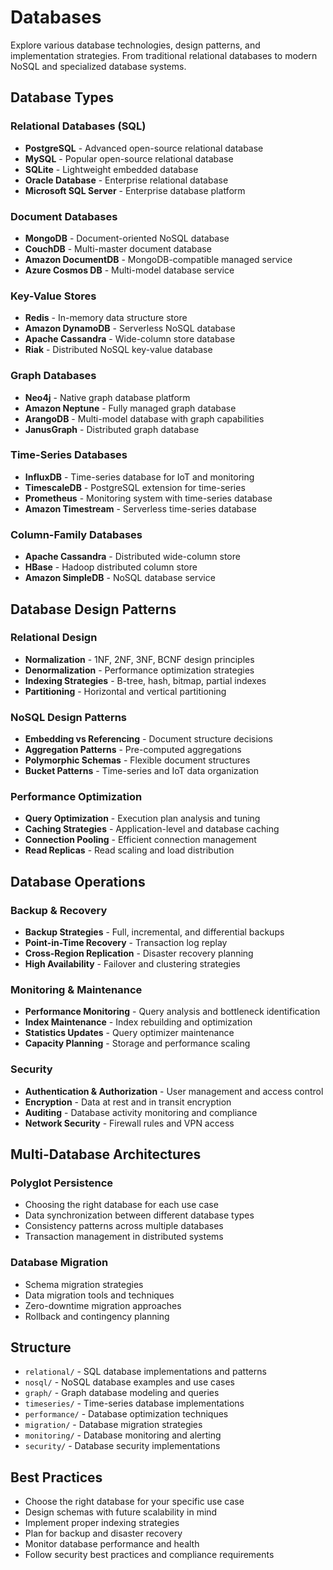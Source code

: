 # Databases

Explore various database technologies, design patterns, and implementation strategies. From traditional relational databases to modern NoSQL and specialized database systems.

## Database Types

### Relational Databases (SQL)
- **PostgreSQL** - Advanced open-source relational database
- **MySQL** - Popular open-source relational database
- **SQLite** - Lightweight embedded database
- **Oracle Database** - Enterprise relational database
- **Microsoft SQL Server** - Enterprise database platform

### Document Databases
- **MongoDB** - Document-oriented NoSQL database
- **CouchDB** - Multi-master document database
- **Amazon DocumentDB** - MongoDB-compatible managed service
- **Azure Cosmos DB** - Multi-model database service

### Key-Value Stores
- **Redis** - In-memory data structure store
- **Amazon DynamoDB** - Serverless NoSQL database
- **Apache Cassandra** - Wide-column store database
- **Riak** - Distributed NoSQL key-value database

### Graph Databases
- **Neo4j** - Native graph database platform
- **Amazon Neptune** - Fully managed graph database
- **ArangoDB** - Multi-model database with graph capabilities
- **JanusGraph** - Distributed graph database

### Time-Series Databases
- **InfluxDB** - Time-series database for IoT and monitoring
- **TimescaleDB** - PostgreSQL extension for time-series
- **Prometheus** - Monitoring system with time-series database
- **Amazon Timestream** - Serverless time-series database

### Column-Family Databases
- **Apache Cassandra** - Distributed wide-column store
- **HBase** - Hadoop distributed column store
- **Amazon SimpleDB** - NoSQL database service

## Database Design Patterns

### Relational Design
- **Normalization** - 1NF, 2NF, 3NF, BCNF design principles
- **Denormalization** - Performance optimization strategies
- **Indexing Strategies** - B-tree, hash, bitmap, partial indexes
- **Partitioning** - Horizontal and vertical partitioning

### NoSQL Design Patterns
- **Embedding vs Referencing** - Document structure decisions
- **Aggregation Patterns** - Pre-computed aggregations
- **Polymorphic Schemas** - Flexible document structures
- **Bucket Patterns** - Time-series and IoT data organization

### Performance Optimization
- **Query Optimization** - Execution plan analysis and tuning
- **Caching Strategies** - Application-level and database caching
- **Connection Pooling** - Efficient connection management
- **Read Replicas** - Read scaling and load distribution

## Database Operations

### Backup & Recovery
- **Backup Strategies** - Full, incremental, and differential backups
- **Point-in-Time Recovery** - Transaction log replay
- **Cross-Region Replication** - Disaster recovery planning
- **High Availability** - Failover and clustering strategies

### Monitoring & Maintenance
- **Performance Monitoring** - Query analysis and bottleneck identification
- **Index Maintenance** - Index rebuilding and optimization
- **Statistics Updates** - Query optimizer maintenance
- **Capacity Planning** - Storage and performance scaling

### Security
- **Authentication & Authorization** - User management and access control
- **Encryption** - Data at rest and in transit encryption
- **Auditing** - Database activity monitoring and compliance
- **Network Security** - Firewall rules and VPN access

## Multi-Database Architectures

### Polyglot Persistence
- Choosing the right database for each use case
- Data synchronization between different database types
- Consistency patterns across multiple databases
- Transaction management in distributed systems

### Database Migration
- Schema migration strategies
- Data migration tools and techniques
- Zero-downtime migration approaches
- Rollback and contingency planning

## Structure

- `relational/` - SQL database implementations and patterns
- `nosql/` - NoSQL database examples and use cases
- `graph/` - Graph database modeling and queries
- `timeseries/` - Time-series database implementations
- `performance/` - Database optimization techniques
- `migration/` - Database migration strategies
- `monitoring/` - Database monitoring and alerting
- `security/` - Database security implementations

## Best Practices

- Choose the right database for your specific use case
- Design schemas with future scalability in mind
- Implement proper indexing strategies
- Plan for backup and disaster recovery
- Monitor database performance and health
- Follow security best practices and compliance requirements